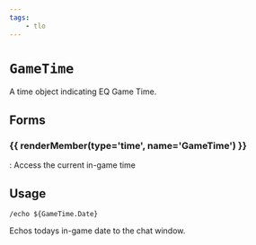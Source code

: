 ```yaml
---
tags:
    - tlo
---
```

# `GameTime`

A time object indicating EQ Game Time.

## Forms

### {{ renderMember(type='time', name='GameTime') }}

:   Access the current in-game time

## Usage

```
/echo ${GameTime.Date}
```

Echos todays in-game date to the chat window.

[time]: ../data-types/datatype-time.md

